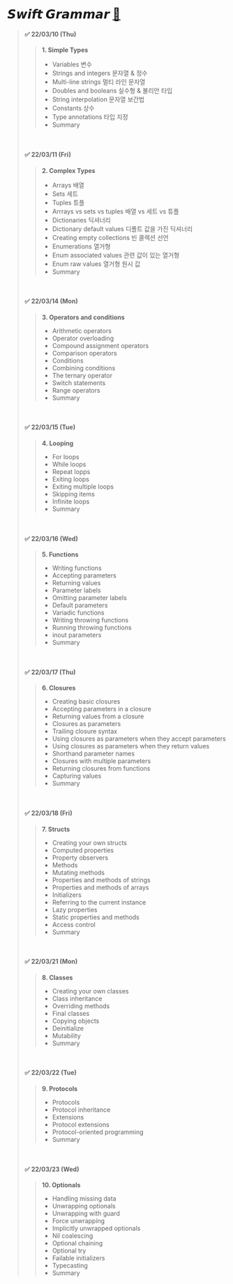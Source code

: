
# 𝙎𝙬𝙞𝙛𝙩   𝙂𝙧𝙖𝙢𝙢𝙖𝙧    [🔗](https://github.com/dbqls200/Study-Swift/tree/main/SwiftGrammar)


> #### ✅  22/03/10 (Thu)
> >**1. Simple Types**
> >- Variables 변수  
> >- Strings and integers 문자열 & 정수    
> >- Multi-line strings 멀티 라인 문자열   
> >- Doubles and booleans 실수형 & 불리안 타입  
> >- String interpolation 문자열 보간법  
> >- Constants 상수  
> >- Type annotations 타입 지정  
> >- Summary  
>   
>   <br>
>  
> #### ✅  22/03/11 (Fri)
> >**2. Complex Types**
> >- Arrays 배열
> >- Sets 세트
> >- Tuples 튜플
> >- Arrrays vs sets vs tuples 배열 vs 세트 vs 튜플
> >- Dictionaries 딕셔너리
> >- Dictionary default values 디폴트 값을 가진 딕셔너리
> >- Creating empty collections 빈 콜렉션 선언
> >- Enumerations 열거형
> >- Enum associated values 관련 값이 있는 열거형
> >- Enum raw values 열거형 원시 값
> >- Summary
>   
>   <br>
>  
> #### ✅  22/03/14 (Mon)
> >**3. Operators and conditions**
> >- Arithmetic operators
> >- Operator overloading
> >- Compound assignment operators
> >- Comparison operators
> >- Conditions
> >- Combining conditions
> >- The ternary operator
> >- Switch statements
> >- Range operators
> >- Summary
>   
>   <br>
>  
> #### ✅  22/03/15 (Tue)
> >**4. Looping**
> >- For loops
> >- While loops
> >- Repeat lopps
> >- Exiting loops
> >- Exiting multiple loops
> >- Skipping items
> >- Infinite loops
> >- Summary
>   
>   <br>
>  
> #### ✅  22/03/16 (Wed)
> >**5. Functions**
> >- Writing functions
> >- Accepting parameters
> >- Returning values
> >- Parameter labels
> >- Omitting parameter labels
> >- Default parameters
> >- Variadic functions
> >- Writing throwing functions
> >- Running throwing functions
> >- inout parameters
> >- Summary
>   
>   <br>
>  
> #### ✅  22/03/17 (Thu)
> >**6. Closures**
> >- Creating basic closures
> >- Accepting parameters in a closure
> >- Returning values from a closure
> >- Closures as parameters
> >- Trailing closure syntax
> >- Using closures as parameters when they accept parameters
> >- Using closures as parameters when they return values
> >- Shorthand parameter names
> >- Closures with multiple parameters
> >- Returning closures from functions
> >- Capturing values
> >- Summary
>   
>   <br>
>  
> #### ✅  22/03/18 (Fri)
> >**7. Structs**
> >- Creating your own structs
> >- Computed properties
> >- Property observers
> >- Methods
> >- Mutating methods
> >- Properties and methods of strings
> >- Properties and methods of arrays
> >- Initializers
> >- Referring to the current instance
> >- Lazy properties
> >- Static properties and methods
> >- Access control
> >- Summary
>   
>   <br>
>  
> #### ✅  22/03/21 (Mon)
> >**8. Classes**
> >- Creating your own classes
> >- Class inheritance
> >- Overriding methods
> >- Final classes
> >- Copying objects
> >- Deinitialize
> >- Mutability
> >- Summary
>   
>   <br>
>  
> #### ✅  22/03/22 (Tue)
> >**9. Protocols**
> >- Protocols
> >- Protocol inheritance
> >- Extensions
> >- Protocol extensions
> >- Protocol-oriented programming
> >- Summary
>   
>   <br>
>  
> #### ✅  22/03/23 (Wed)
> >**10. Optionals**
> >- Handling missing data
> >- Unwrapping optionals
> >- Unwrapping with guard
> >- Force unwrapping
> >- Implicitly unwrapped optionals
> >- Nil coalescing
> >- Optional chaining
> >- Optional try
> >- Failable initializers
> >- Typecasting
> >- Summary